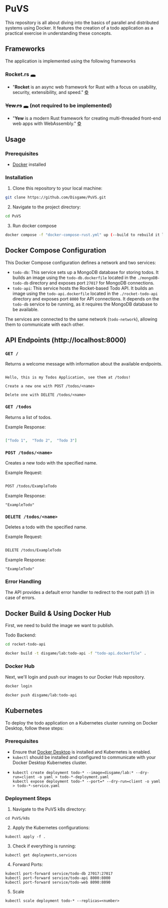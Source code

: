 # PuVS

This repository is all about diving into the basics of parallel and distributed systems using Docker. It features the creation of a todo application as a practical exercise in understanding these concepts.

## Frameworks

The application is implemented using the following frameworks

### Rocket.rs [🕳](https://rocket.rs)

* "**Rocket** is an async web framework for Rust with a focus on usability, security, extensibility, and speed." [©](https://github.com/rwf2/Rocket/tree/v0.5)

### ~~Yew.rs~~ [🕳](https://yew.rs) (not required to be implemented)

* "**Yew** is a modern Rust framework for creating multi-threaded front-end web apps with WebAssembly." [©](https://github.com/yewstack/yew)

## Usage

### Prerequisites

* [Docker](https://docs.docker.com/engine/install/) installed

### Installation

1. Clone this repository to your local machine:

```bash
git clone https://github.com/Disgame/PuVS.git
```

2. Navigate to the project directory:

```bash
cd PuVS
```

3. Run docker compose

```bash
docker compose -f "docker-compose-rust.yml" up (--build to rebuild it locally)
```

## Docker Compose Configuration

This Docker Compose configuration defines a network and two services:

- `todo-db`: This service sets up a MongoDB database for storing todos. It builds an image using the `todo-db.dockerfile` located in the `./mongoDB-todo-db` directory and exposes port `27017` for MongoDB connections.
- `todo-api`: This service hosts the Rocket-based Todo API. It builds an image using the `todo-api.dockerfile` located in the `./rocket-todo-api` directory and exposes port `8000` for API connections. It depends on the `todo-db` service to be running, as it requires the MongoDB database to be available.

The services are connected to the same network (`todo-network`), allowing them to communicate with each other.

## API Endpoints (http://localhost:8000)

### `GET /`

Returns a welcome message with information about the available endpoints.

```

Hello, this is my Todos Application, see them at /todos!

Create a new one with POST /todos/<name>

Delete one with DELETE /todos/<name>

```

### `GET /todos`

Returns a list of todos.

Example Response:

```json

["Todo 1",  "Todo 2",  "Todo 3"]

```

### `POST /todos/<name>`

Creates a new todo with the specified name.

Example Request:

```bash

POST /todos/ExampleTodo

```

Example Response:

```arduino
"ExampleTodo"
```

### `DELETE /todos/<name>`

Deletes a todo with the specified name.

Example Request:

```bash

DELETE /todos/ExampleTodo

```

Example Response:

```arduino
"ExampleTodo"
```

### Error Handling

The API provides a default error handler to redirect to the root path (/) in case of errors.

## Docker Build & Using Docker Hub

First, we need to build the image we want to publish.

Todo Backend:

```bash
cd rocket-todo-api

docker build -t disgame/lab:todo-api -f "todo-api.dockerfile" .
```

### Docker Hub

Next, we'll login and push our images to our Docker Hub repository.

```bash
docker login

docker push disgame/lab:todo-api
```

## Kubernetes

To deploy the todo application on a Kubernetes cluster running on Docker Desktop, follow these steps:

### Prerequisites

* Ensure that [Docker Desktop](https://www.docker.com/products/docker-desktop/) is installed and Kubernetes is enabled.
* `kubectl` should be installed and configured to communicate with your Docker Desktop Kubernetes cluster.
* ```
  kubectl create deployment todo-* --image=disgame/lab:* --dry-run=client -o yaml > todo-*-deployment.yaml
  kubectl expose deployment todo-* --port=* --dry-run=client -o yaml > todo-*-service.yaml
  ```

### Deployment Steps

1. Navigate to the PuVS k8s directory:

```
cd PuVS/k8s
```

2. Apply the Kubernetes configurations:

```
kubectl apply -f .
```

3. Check if everything is running:

```
kubectl get deployments,services
```

4. Forward Ports:

```
kubectl port-forward service/todo-db 27017:27017
kubectl port-forward service/todo-api 8000:8000
kubectl port-forward service/todo-web 8090:8090
```

5. Scale

```
kubectl scale deployment todo-* --replicas=<number>
```
